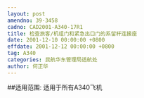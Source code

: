 ```yaml
---
layout: post
amendno: 39-3458
cadno: CAD2001-A340-17R1
title: 检查旅客/机组门和紧急出口门的系留杆连接座
date: 2001-12-10 00:00:00 +0800
effdate: 2001-12-12 00:00:00 +0800
tag: A340
categories: 民航华东管理局适航处
author: 何正华
---
```


##适用范围:
适用于所有A340飞机

